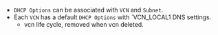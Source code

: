 * `DHCP Options` can be associated with `VCN` and `Subnet`. 
* Each `VCN` has a default `DHCP Options` with `VCN_LOCAL1 DNS settings.
  * vcn life cycle, removed when vcn deleted.
